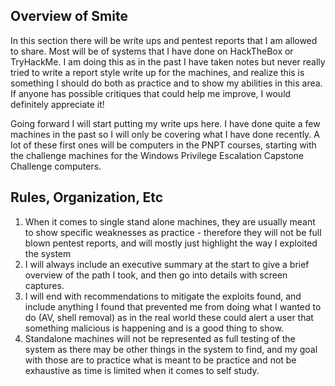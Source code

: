 ## Overview of Smite
In this section there will be write ups and pentest reports that I am allowed to share. Most will be of systems that I have done on HackTheBox or TryHackMe. I am doing this as in the past I have taken notes but never really tried to write a report style write up for the machines, and realize this is something I should do both as practice and to show my abilities in this area. If anyone has possible critiques that could help me improve, I would definitely appreciate it!

Going forward I will start putting my write ups here. I have done quite a few machines in the past so I will only be covering what I have done recently. A lot of these first ones will be computers in the PNPT courses, starting with the challenge machines for the Windows Privilege Escalation Capstone Challenge computers.

## Rules, Organization, Etc
1. When it comes to single stand alone machines, they are usually meant to show specific weaknesses as practice - therefore they will not be full blown pentest reports, and will mostly just highlight the way I exploited the system
2. I will always include an executive summary at the start to give a brief overview of the path I took, and then go into details with screen captures.
3. I will end with recommendations to mitigate the exploits found, and include anything I found that prevented me from doing what I wanted to do (AV, shell removal) as in the real world these could alert a user that something malicious is happening and is a good thing to show.
4. Standalone machines will not be represented as full testing of the system as there may be other things in the system to find, and my goal with those are to practice what is meant to be practice and not be exhaustive as time is limited when it comes to self study.
